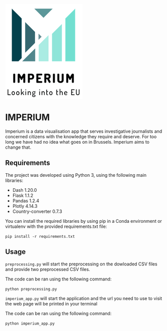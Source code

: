 ![The Imperium logo](docs/images/logo_transparent.png)
# IMPERIUM
Imperium is a data visualisation app that serves investigative journalists and concerned citizens with the knowledge they require and deserve. For too long we have had no idea what goes on in Brussels. Imperium aims to change that.

## Requirements

The project was developed using Python 3, using the following main libraries:

+ Dash 1.20.0
+ Flask 1.1.2
+ Pandas 1.2.4
+ Plotly 4.14.3
+ Country-converter 0.7.3

You can install the required libraries by using pip in a Conda environment or virtualenv with the provided requirements.txt file:

`pip install -r requirements.txt`


## Usage

`preprocessing.py` will start the preprocessing on the dowloaded CSV files and provide two preprocessed CSV files.

The code can be ran using the following command:

`python preprocessing.py`

`imperium_app.py` will start the application and the url you need to use to visit the web page will be printed in your terminal

The code can be ran using the following command:

`python imperium_app.py`

